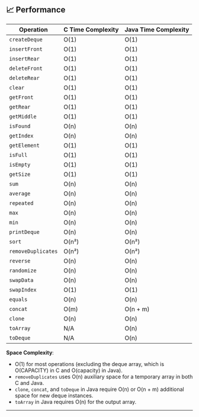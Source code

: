 ## 📈 Performance

| Operation          | C Time Complexity | Java Time Complexity |
|--------------------|-------------------|----------------------|
| `createDeque`      | O(1)             | O(1)                |
| `insertFront`      | O(1)             | O(1)                |
| `insertRear`       | O(1)             | O(1)                |
| `deleteFront`      | O(1)             | O(1)                |
| `deleteRear`       | O(1)             | O(1)                |
| `clear`            | O(1)             | O(1)                |
| `getFront`         | O(1)             | O(1)                |
| `getRear`          | O(1)             | O(1)                |
| `getMiddle`        | O(1)             | O(1)                |
| `isFound`          | O(n)             | O(n)                |
| `getIndex`         | O(n)             | O(n)                |
| `getElement`       | O(1)             | O(1)                |
| `isFull`           | O(1)             | O(1)                |
| `isEmpty`          | O(1)             | O(1)                |
| `getSize`          | O(1)             | O(1)                |
| `sum`              | O(n)             | O(n)                |
| `average`          | O(n)             | O(n)                |
| `repeated`         | O(n)             | O(n)                |
| `max`              | O(n)             | O(n)                |
| `min`              | O(n)             | O(n)                |
| `printDeque`       | O(n)             | O(n)                |
| `sort`             | O(n²)            | O(n²)               |
| `removeDuplicates` | O(n²)            | O(n²)               |
| `reverse`          | O(n)             | O(n)                |
| `randomize`        | O(n)             | O(n)                |
| `swapData`         | O(n)             | O(n)                |
| `swapIndex`        | O(1)             | O(1)                |
| `equals`           | O(n)             | O(n)                |
| `concat`           | O(m)             | O(n + m)            |
| `clone`            | O(n)             | O(n)                |
| `toArray`          | N/A              | O(n)                |
| `toDeque`          | N/A              | O(n)                |

**Space Complexity**: 
- O(1) for most operations (excluding the deque array, which is O(CAPACITY) in C and O(capacity) in Java).
- `removeDuplicates` uses O(n) auxiliary space for a temporary array in both C and Java.
- `clone`, `concat`, and `toDeque` in Java require O(n) or O(n + m) additional space for new deque instances.
- `toArray` in Java requires O(n) for the output array.

---

